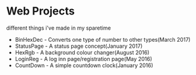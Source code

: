# Web Projects

different things i've made in my sparetime

- BinHexDec - Converts one type of number to other types(March 2017)
- StatusPage - A status page concept(January 2017)
- HexRgb - A background colour changer(August 2016)
- LoginReg - A log inn page/registration page(May 2016)
- CountDown - A simple countdown clock(January 2016)
